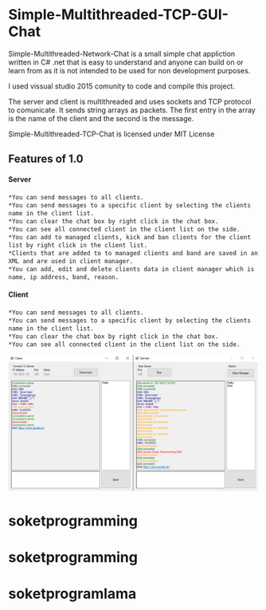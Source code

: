 # Simple-Multithreaded-TCP-GUI-Chat

Simple-Multithreaded-Network-Chat is a small simple chat appliction written in C# .net that is easy to understand and anyone can build on or learn from as it is not intended to be used for non development purposes.

I used vissual studio 2015 comunity to code and compile this project.

The server and client is multithreaded and uses sockets and TCP protocol to comunicate. It sends string arrays as packets. The first entry in the array is the name of the client and the second is the message.

Simple-Multithreaded-TCP-Chat is licensed under MIT License

Features of 1.0
---------------

#### Server

    *You can send messages to all clients.
    *You can send messages to a specific client by selecting the clients name in the client list.
    *You can clear the chat box by right click in the chat box.
    *You can see all connected client in the client list on the side.
    *You can add to managed clients, kick and ban clients for the client list by right click in the client list.
    *Clients that are added to to managed clients and band are saved in an XML and are used in client manager.
    *You can add, edit and delete clients data in client manager which is name, ip address, band, reason.

#### Client

    *You can send messages to all clients.
    *You can send messages to a specific client by selecting the clients name in the client list.
    *You can clear the chat box by right click in the chat box.
    *You can see all connected client in the client list on the side.

![alt text](https://raw.githubusercontent.com/Pontus-Skoglund/Simple-Multithreaded-TCP-GUI-Chat/master/Screenshot.PNG)
# soketprogramming
# soketprogramming
# soketprogramlama
